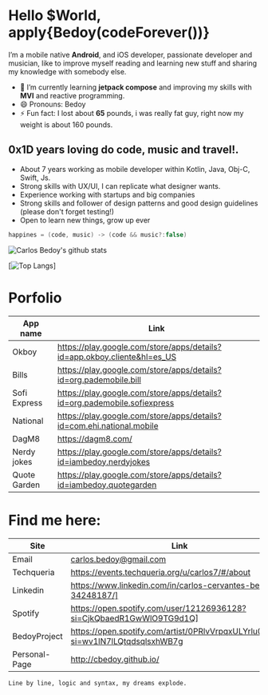 # Hello $World, apply{Bedoy(codeForever())}

I’m a mobile native **Android**, and iOS developer, passionate developer and musician, like to improve myself reading and learning new stuff and sharing my knowledge with somebody else.

- 🌱 I’m currently learning **jetpack compose** and improving my skills with **MVI** and reactive programming.
- 😄 Pronouns: Bedoy
- ⚡ Fun fact: I lost about **65** pounds, i was really fat guy, right now my weight is about 160 pounds.
## 0x1D years loving do code, music and travel!. 

- About 7 years working as mobile developer within Kotlin, Java, Obj-C, Swift, Js.
- Strong skills with UX/UI, I can replicate what designer wants.
- Experience working with startups and big companies 
- Strong skills and follower of design patterns and good design guidelines (please don't forget testing!)
- Open to learn new things, grow up ever

```kotlin
happines = (code, music) -> (code && music?:false)
```


![Carlos Bedoy's github stats](https://github-readme-stats.vercel.app/api?username=cbedoy)

[![Top Langs](https://github-readme-stats.vercel.app/api/top-langs/?username=cbedoy&layout=compact)]

# Porfolio

|App name| Link|
| ------ | ------ |
|Okboy|https://play.google.com/store/apps/details?id=app.okboy.cliente&hl=es_US|
|Bills|https://play.google.com/store/apps/details?id=org.pademobile.bill|
|Sofi Express|https://play.google.com/store/apps/details?id=org.pademobile.sofiexpress|
|National|https://play.google.com/store/apps/details?id=com.ehi.national.mobile|
|DagM8|https://dagm8.com/|
|Nerdy jokes|https://play.google.com/store/apps/details?id=iambedoy.nerdyjokes|
|Quote Garden|https://play.google.com/store/apps/details?id=iambedoy.quotegarden|

# Find me here:

| Site | Link |
| ------ | ------ |
| Email | carlos.bedoy@gmail.com|
|Techqueria|https://events.techqueria.org/u/carlos7/#/about|
| Linkedin | https://www.linkedin.com/in/carlos-cervantes-bedoy-34248187/] |
| Spotify | https://open.spotify.com/user/12126936128?si=CjkQbaedR1GwWlO9TG9d1Q] |
| BedoyProject | https://open.spotify.com/artist/0PRlvVrpqxULYrlu0dLi51?si=wv1lN7lLQtqdsqlsxhWB7g |
| Personal-Page |  http://cbedoy.github.io/ |



```
Line by line, logic and syntax, my dreams explode.
```

<!--
**cbedoy/cbedoy** is a ✨ _special_ ✨ repository because its `README.md` (this file) appears on your GitHub profile.

Here are some ideas to get you started:

- 🔭 I’m currently working on ...
- 🌱 I’m currently learning ...
- 👯 I’m looking to collaborate on ...
- 🤔 I’m looking for help with ...
- 💬 Ask me about ...
- 📫 How to reach me: ...
- 😄 Pronouns: ...
- ⚡ Fun fact: ...
-->
